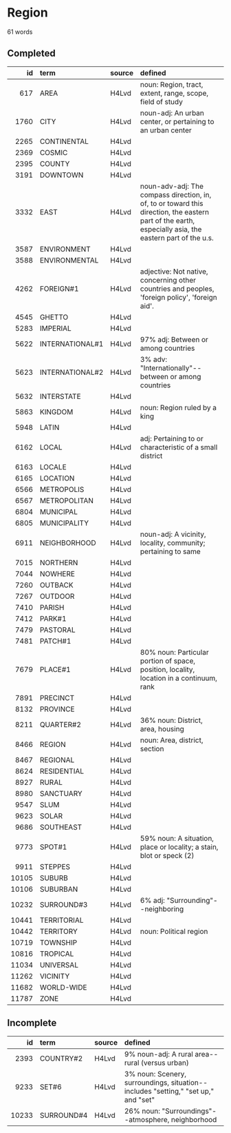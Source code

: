 # Region

61 words

## Completed

|    id | term            | source   | defined                                                                                                                                                 |
|------:|:----------------|:---------|:--------------------------------------------------------------------------------------------------------------------------------------------------------|
|   617 | AREA            | H4Lvd    | noun: Region, tract, extent, range, scope, field of study                                                                                               |
|  1760 | CITY            | H4Lvd    | noun-adj: An urban center, or pertaining to an urban center                                                                                             |
|  2265 | CONTINENTAL     | H4Lvd    |                                                                                                                                                         |
|  2369 | COSMIC          | H4Lvd    |                                                                                                                                                         |
|  2395 | COUNTY          | H4Lvd    |                                                                                                                                                         |
|  3191 | DOWNTOWN        | H4Lvd    |                                                                                                                                                         |
|  3332 | EAST            | H4Lvd    | noun-adv-adj: The compass direction, in, of, to or toward this direction,  the eastern part of the earth, especially asia, the eastern part of the u.s. |
|  3587 | ENVIRONMENT     | H4Lvd    |                                                                                                                                                         |
|  3588 | ENVIRONMENTAL   | H4Lvd    |                                                                                                                                                         |
|  4262 | FOREIGN#1       | H4Lvd    | adjective: Not native, concerning other countries and peoples, 'foreign  policy', 'foreign aid'.                                                        |
|  4545 | GHETTO          | H4Lvd    |                                                                                                                                                         |
|  5283 | IMPERIAL        | H4Lvd    |                                                                                                                                                         |
|  5622 | INTERNATIONAL#1 | H4Lvd    | 97% adj: Between or among countries                                                                                                                     |
|  5623 | INTERNATIONAL#2 | H4Lvd    | 3% adv: "Internationally"--between or among countries                                                                                                   |
|  5632 | INTERSTATE      | H4Lvd    |                                                                                                                                                         |
|  5863 | KINGDOM         | H4Lvd    | noun: Region ruled by a king                                                                                                                            |
|  5948 | LATIN           | H4Lvd    |                                                                                                                                                         |
|  6162 | LOCAL           | H4Lvd    | adj: Pertaining to or characteristic of a small district                                                                                                |
|  6163 | LOCALE          | H4Lvd    |                                                                                                                                                         |
|  6165 | LOCATION        | H4Lvd    |                                                                                                                                                         |
|  6566 | METROPOLIS      | H4Lvd    |                                                                                                                                                         |
|  6567 | METROPOLITAN    | H4Lvd    |                                                                                                                                                         |
|  6804 | MUNICIPAL       | H4Lvd    |                                                                                                                                                         |
|  6805 | MUNICIPALITY    | H4Lvd    |                                                                                                                                                         |
|  6911 | NEIGHBORHOOD    | H4Lvd    | noun-adj: A vicinity, locality, community; pertaining to same                                                                                           |
|  7015 | NORTHERN        | H4Lvd    |                                                                                                                                                         |
|  7044 | NOWHERE         | H4Lvd    |                                                                                                                                                         |
|  7260 | OUTBACK         | H4Lvd    |                                                                                                                                                         |
|  7267 | OUTDOOR         | H4Lvd    |                                                                                                                                                         |
|  7410 | PARISH          | H4Lvd    |                                                                                                                                                         |
|  7412 | PARK#1          | H4Lvd    |                                                                                                                                                         |
|  7479 | PASTORAL        | H4Lvd    |                                                                                                                                                         |
|  7481 | PATCH#1         | H4Lvd    |                                                                                                                                                         |
|  7679 | PLACE#1         | H4Lvd    | 80% noun: Particular portion of space, position, locality, location in  a continuum, rank                                                               |
|  7891 | PRECINCT        | H4Lvd    |                                                                                                                                                         |
|  8132 | PROVINCE        | H4Lvd    |                                                                                                                                                         |
|  8211 | QUARTER#2       | H4Lvd    | 36% noun: District, area, housing                                                                                                                       |
|  8466 | REGION          | H4Lvd    | noun: Area, district, section                                                                                                                           |
|  8467 | REGIONAL        | H4Lvd    |                                                                                                                                                         |
|  8624 | RESIDENTIAL     | H4Lvd    |                                                                                                                                                         |
|  8927 | RURAL           | H4Lvd    |                                                                                                                                                         |
|  8980 | SANCTUARY       | H4Lvd    |                                                                                                                                                         |
|  9547 | SLUM            | H4Lvd    |                                                                                                                                                         |
|  9623 | SOLAR           | H4Lvd    |                                                                                                                                                         |
|  9686 | SOUTHEAST       | H4Lvd    |                                                                                                                                                         |
|  9773 | SPOT#1          | H4Lvd    | 59% noun: A situation, place or locality; a stain, blot or speck (2)                                                                                    |
|  9911 | STEPPES         | H4Lvd    |                                                                                                                                                         |
| 10105 | SUBURB          | H4Lvd    |                                                                                                                                                         |
| 10106 | SUBURBAN        | H4Lvd    |                                                                                                                                                         |
| 10232 | SURROUND#3      | H4Lvd    | 6% adj: "Surrounding"--neighboring                                                                                                                      |
| 10441 | TERRITORIAL     | H4Lvd    |                                                                                                                                                         |
| 10442 | TERRITORY       | H4Lvd    | noun: Political region                                                                                                                                  |
| 10719 | TOWNSHIP        | H4Lvd    |                                                                                                                                                         |
| 10816 | TROPICAL        | H4Lvd    |                                                                                                                                                         |
| 11034 | UNIVERSAL       | H4Lvd    |                                                                                                                                                         |
| 11262 | VICINITY        | H4Lvd    |                                                                                                                                                         |
| 11682 | WORLD-WIDE      | H4Lvd    |                                                                                                                                                         |
| 11787 | ZONE            | H4Lvd    |                                                                                                                                                         |

## Incomplete

|    id | term       | source   | defined                                                                            |
|------:|:-----------|:---------|:-----------------------------------------------------------------------------------|
|  2393 | COUNTRY#2  | H4Lvd    | 9% noun-adj: A rural area--rural (versus urban)                                    |
|  9233 | SET#6      | H4Lvd    | 3% noun: Scenery, surroundings, situation--includes "setting," "set up," and "set" |
| 10233 | SURROUND#4 | H4Lvd    | 26% noun: "Surroundings"--atmosphere, neighborhood                                 |